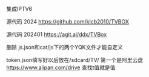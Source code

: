集成IPTV6 

源代码  2024
https://github.com/klcb2010/TVBOX


源代码 202401
https://agit.ai/ddx/TVBox



删除 js.json和cat/js下的两个YQK文件才能自定义


token.json填写好以后放在/sdcard/TV/
第一个是阿里云盘 https://www.alipan.com/drive 查找t值就是值
